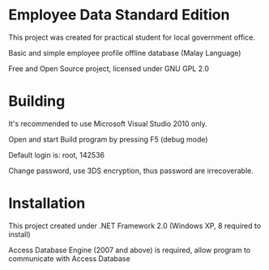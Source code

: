 Employee Data Standard Edition
==============================

This project was created for practical student for local government office.

Basic and simple employee profile offline database (Malay Language)

Free and Open Source project, licensed under GNU GPL 2.0


Building
========

It's recommended to use Microsoft Visual Studio 2010 only.

Open and start Build program by pressing F5 (debug mode)

Default login is: root, 142536

Change password, use 3DS encryption, thus password are irrecoverable. 


Installation
============

This project created under .NET Framework 2.0 (Windows XP, 8 required to install)

Access Database Engine (2007 and above) is required, allow program to communicate with Access Database